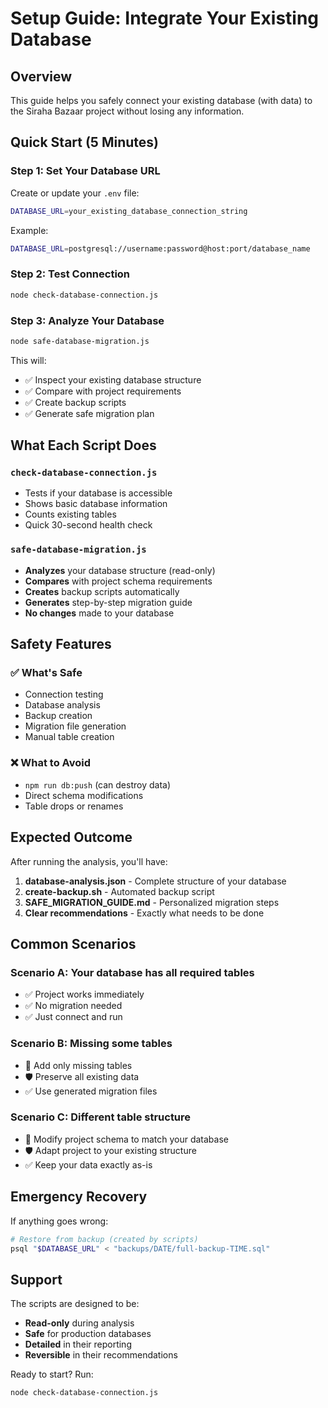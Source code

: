 # Setup Guide: Integrate Your Existing Database

## Overview
This guide helps you safely connect your existing database (with data) to the Siraha Bazaar project without losing any information.

## Quick Start (5 Minutes)

### Step 1: Set Your Database URL
Create or update your `.env` file:
```bash
DATABASE_URL=your_existing_database_connection_string
```

Example:
```bash
DATABASE_URL=postgresql://username:password@host:port/database_name
```

### Step 2: Test Connection
```bash
node check-database-connection.js
```

### Step 3: Analyze Your Database
```bash
node safe-database-migration.js
```

This will:
- ✅ Inspect your existing database structure
- ✅ Compare with project requirements  
- ✅ Create backup scripts
- ✅ Generate safe migration plan

## What Each Script Does

### `check-database-connection.js`
- Tests if your database is accessible
- Shows basic database information
- Counts existing tables
- Quick 30-second health check

### `safe-database-migration.js`
- **Analyzes** your database structure (read-only)
- **Compares** with project schema requirements
- **Creates** backup scripts automatically
- **Generates** step-by-step migration guide
- **No changes** made to your database

## Safety Features

### ✅ What's Safe
- Connection testing
- Database analysis
- Backup creation
- Migration file generation
- Manual table creation

### ❌ What to Avoid
- `npm run db:push` (can destroy data)
- Direct schema modifications
- Table drops or renames

## Expected Outcome

After running the analysis, you'll have:

1. **database-analysis.json** - Complete structure of your database
2. **create-backup.sh** - Automated backup script
3. **SAFE_MIGRATION_GUIDE.md** - Personalized migration steps
4. **Clear recommendations** - Exactly what needs to be done

## Common Scenarios

### Scenario A: Your database has all required tables
- ✅ Project works immediately
- ✅ No migration needed
- ✅ Just connect and run

### Scenario B: Missing some tables
- 🔧 Add only missing tables
- 🛡️ Preserve all existing data
- ✅ Use generated migration files

### Scenario C: Different table structure
- 🔄 Modify project schema to match your database
- 🛡️ Adapt project to your existing structure
- ✅ Keep your data exactly as-is

## Emergency Recovery

If anything goes wrong:
```bash
# Restore from backup (created by scripts)
psql "$DATABASE_URL" < "backups/DATE/full-backup-TIME.sql"
```

## Support

The scripts are designed to be:
- **Read-only** during analysis
- **Safe** for production databases  
- **Detailed** in their reporting
- **Reversible** in their recommendations

Ready to start? Run:
```bash
node check-database-connection.js
```